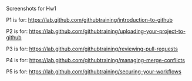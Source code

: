 Screenshots for Hw1 

P1 is for:
https://lab.github.com/githubtraining/introduction-to-github

P2 is for:
https://lab.github.com/githubtraining/uploading-your-project-to-github

P3 is for:
https://lab.github.com/githubtraining/reviewing-pull-requests

P4 is for:
https://lab.github.com/githubtraining/managing-merge-conflicts

P5 is for:
https://lab.github.com/githubtraining/securing-your-workflows

